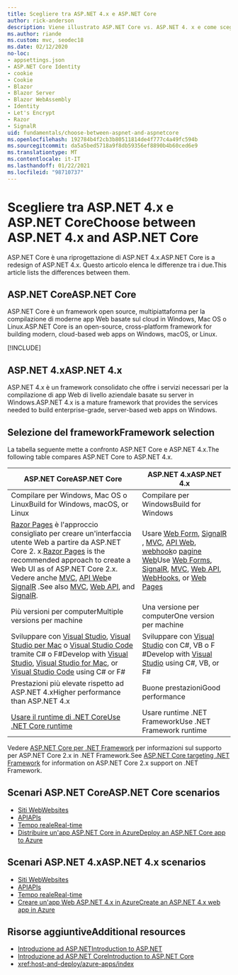 ```yaml
---
title: Scegliere tra ASP.NET 4.x e ASP.NET Core
author: rick-anderson
description: Viene illustrato ASP.NET Core vs. ASP.NET 4. x e come scegliere tra di essi.
ms.author: riande
ms.custom: mvc, seodec18
ms.date: 02/12/2020
no-loc:
- appsettings.json
- ASP.NET Core Identity
- cookie
- Cookie
- Blazor
- Blazor Server
- Blazor WebAssembly
- Identity
- Let's Encrypt
- Razor
- SignalR
uid: fundamentals/choose-between-aspnet-and-aspnetcore
ms.openlocfilehash: 192784b4f2cb3b80511814de4f777c4a49fc594b
ms.sourcegitcommit: da5a5bed5718a9f8db59356ef8890b4b60ced6e9
ms.translationtype: MT
ms.contentlocale: it-IT
ms.lasthandoff: 01/22/2021
ms.locfileid: "98710737"
---
```

# <a name="choose-between-aspnet-4x-and-aspnet-core"></a><span data-ttu-id="db0ce-103">Scegliere tra ASP.NET 4.x e ASP.NET Core</span><span class="sxs-lookup"><span data-stu-id="db0ce-103">Choose between ASP.NET 4.x and ASP.NET Core</span></span>

<span data-ttu-id="db0ce-104">ASP.NET Core è una riprogettazione di ASP.NET 4.x.</span><span class="sxs-lookup"><span data-stu-id="db0ce-104">ASP.NET Core is a redesign of ASP.NET 4.x.</span></span> <span data-ttu-id="db0ce-105">Questo articolo elenca le differenze tra i due.</span><span class="sxs-lookup"><span data-stu-id="db0ce-105">This article lists the differences between them.</span></span>

## <a name="aspnet-core"></a><span data-ttu-id="db0ce-106">ASP.NET Core</span><span class="sxs-lookup"><span data-stu-id="db0ce-106">ASP.NET Core</span></span>

<span data-ttu-id="db0ce-107">ASP.NET Core è un framework open source, multipiattaforma per la compilazione di moderne app Web basate sul cloud in Windows, Mac OS o Linux.</span><span class="sxs-lookup"><span data-stu-id="db0ce-107">ASP.NET Core is an open-source, cross-platform framework for building modern, cloud-based web apps on Windows, macOS, or Linux.</span></span>

[!INCLUDE[](~/includes/benefits.md)]

## <a name="aspnet-4x"></a><span data-ttu-id="db0ce-108">ASP.NET 4.x</span><span class="sxs-lookup"><span data-stu-id="db0ce-108">ASP.NET 4.x</span></span>

<span data-ttu-id="db0ce-109">ASP.NET 4.x è un framework consolidato che offre i servizi necessari per la compilazione di app Web di livello aziendale basate su server in Windows.</span><span class="sxs-lookup"><span data-stu-id="db0ce-109">ASP.NET 4.x is a mature framework that provides the services needed to build enterprise-grade, server-based web apps on Windows.</span></span>

## <a name="framework-selection"></a><span data-ttu-id="db0ce-110">Selezione del framework</span><span class="sxs-lookup"><span data-stu-id="db0ce-110">Framework selection</span></span>

<span data-ttu-id="db0ce-111">La tabella seguente mette a confronto ASP.NET Core e ASP.NET 4.x.</span><span class="sxs-lookup"><span data-stu-id="db0ce-111">The following table compares ASP.NET Core to ASP.NET 4.x.</span></span>

| <span data-ttu-id="db0ce-112">ASP.NET Core</span><span class="sxs-lookup"><span data-stu-id="db0ce-112">ASP.NET Core</span></span> | <span data-ttu-id="db0ce-113">ASP.NET 4.x</span><span class="sxs-lookup"><span data-stu-id="db0ce-113">ASP.NET 4.x</span></span> |
|---|---|
|<span data-ttu-id="db0ce-114">Compilare per Windows, Mac OS o Linux</span><span class="sxs-lookup"><span data-stu-id="db0ce-114">Build for Windows, macOS, or Linux</span></span>|<span data-ttu-id="db0ce-115">Compilare per Windows</span><span class="sxs-lookup"><span data-stu-id="db0ce-115">Build for Windows</span></span>|
|<span data-ttu-id="db0ce-116">[ Razor Pages](xref:razor-pages/index) è l'approccio consigliato per creare un'interfaccia utente Web a partire da ASP.NET Core 2. x.</span><span class="sxs-lookup"><span data-stu-id="db0ce-116">[Razor Pages](xref:razor-pages/index) is the recommended approach to create a Web UI as of ASP.NET Core 2.x.</span></span> <span data-ttu-id="db0ce-117">Vedere anche [MVC](xref:mvc/overview), [API Web](xref:tutorials/first-web-api)e [SignalR](xref:signalr/introduction) .</span><span class="sxs-lookup"><span data-stu-id="db0ce-117">See also [MVC](xref:mvc/overview), [Web API](xref:tutorials/first-web-api), and [SignalR](xref:signalr/introduction).</span></span>|<span data-ttu-id="db0ce-118">Usare [Web Form](/aspnet/web-forms), [SignalR](/aspnet/signalr) , [MVC](/aspnet/mvc), [API Web](/aspnet/web-api/), [webhook](/aspnet/webhooks/)o [pagine Web](/aspnet/web-pages)</span><span class="sxs-lookup"><span data-stu-id="db0ce-118">Use [Web Forms](/aspnet/web-forms), [SignalR](/aspnet/signalr), [MVC](/aspnet/mvc), [Web API](/aspnet/web-api/), [WebHooks](/aspnet/webhooks/), or [Web Pages](/aspnet/web-pages)</span></span>|
|<span data-ttu-id="db0ce-119">Più versioni per computer</span><span class="sxs-lookup"><span data-stu-id="db0ce-119">Multiple versions per machine</span></span>|<span data-ttu-id="db0ce-120">Una versione per computer</span><span class="sxs-lookup"><span data-stu-id="db0ce-120">One version per machine</span></span>|
|<span data-ttu-id="db0ce-121">Sviluppare con [Visual Studio](https://visualstudio.microsoft.com/vs/), [Visual Studio per Mac](https://visualstudio.microsoft.com/vs/mac/) o [Visual Studio Code](https://code.visualstudio.com/) tramite C# o F#</span><span class="sxs-lookup"><span data-stu-id="db0ce-121">Develop with [Visual Studio](https://visualstudio.microsoft.com/vs/), [Visual Studio for Mac](https://visualstudio.microsoft.com/vs/mac/), or [Visual Studio Code](https://code.visualstudio.com/) using C# or F#</span></span>|<span data-ttu-id="db0ce-122">Sviluppare con [Visual Studio](https://visualstudio.microsoft.com/vs/) con C#, VB o F #</span><span class="sxs-lookup"><span data-stu-id="db0ce-122">Develop with [Visual Studio](https://visualstudio.microsoft.com/vs/) using C#, VB, or F#</span></span>|
|<span data-ttu-id="db0ce-123">Prestazioni più elevate rispetto ad ASP.NET 4.x</span><span class="sxs-lookup"><span data-stu-id="db0ce-123">Higher performance than ASP.NET 4.x</span></span>|<span data-ttu-id="db0ce-124">Buone prestazioni</span><span class="sxs-lookup"><span data-stu-id="db0ce-124">Good performance</span></span>|
|[<span data-ttu-id="db0ce-125">Usare il runtime di .NET Core</span><span class="sxs-lookup"><span data-stu-id="db0ce-125">Use .NET Core runtime</span></span>](/dotnet/standard/choosing-core-framework-server)|<span data-ttu-id="db0ce-126">Usare runtime .NET Framework</span><span class="sxs-lookup"><span data-stu-id="db0ce-126">Use .NET Framework runtime</span></span>|

<span data-ttu-id="db0ce-127">Vedere [ASP.NET Core per .NET Framework](xref:index#target-framework) per informazioni sul supporto per ASP.NET Core 2.x in .NET Framework.</span><span class="sxs-lookup"><span data-stu-id="db0ce-127">See [ASP.NET Core targeting .NET Framework](xref:index#target-framework) for information on ASP.NET Core 2.x support on .NET Framework.</span></span>

## <a name="aspnet-core-scenarios"></a><span data-ttu-id="db0ce-128">Scenari ASP.NET Core</span><span class="sxs-lookup"><span data-stu-id="db0ce-128">ASP.NET Core scenarios</span></span>

* [<span data-ttu-id="db0ce-129">Siti Web</span><span class="sxs-lookup"><span data-stu-id="db0ce-129">Websites</span></span>](xref:tutorials/first-mvc-app/start-mvc)
* [<span data-ttu-id="db0ce-130">API</span><span class="sxs-lookup"><span data-stu-id="db0ce-130">APIs</span></span>](xref:tutorials/first-web-api)
* [<span data-ttu-id="db0ce-131">Tempo reale</span><span class="sxs-lookup"><span data-stu-id="db0ce-131">Real-time</span></span>](xref:signalr/introduction)
* [<span data-ttu-id="db0ce-132">Distribuire un'app ASP.NET Core in Azure</span><span class="sxs-lookup"><span data-stu-id="db0ce-132">Deploy an ASP.NET Core app to Azure</span></span>](/azure/app-service/app-service-web-get-started-dotnet)

## <a name="aspnet-4x-scenarios"></a><span data-ttu-id="db0ce-133">Scenari ASP.NET 4.x</span><span class="sxs-lookup"><span data-stu-id="db0ce-133">ASP.NET 4.x scenarios</span></span>

* [<span data-ttu-id="db0ce-134">Siti Web</span><span class="sxs-lookup"><span data-stu-id="db0ce-134">Websites</span></span>](/aspnet/mvc)
* [<span data-ttu-id="db0ce-135">API</span><span class="sxs-lookup"><span data-stu-id="db0ce-135">APIs</span></span>](/aspnet/web-api)
* [<span data-ttu-id="db0ce-136">Tempo reale</span><span class="sxs-lookup"><span data-stu-id="db0ce-136">Real-time</span></span>](/aspnet/signalr)
* [<span data-ttu-id="db0ce-137">Creare un'app Web ASP.NET 4.x in Azure</span><span class="sxs-lookup"><span data-stu-id="db0ce-137">Create an ASP.NET 4.x web app in Azure</span></span>](/azure/app-service/app-service-web-get-started-dotnet-framework)

## <a name="additional-resources"></a><span data-ttu-id="db0ce-138">Risorse aggiuntive</span><span class="sxs-lookup"><span data-stu-id="db0ce-138">Additional resources</span></span>

* [<span data-ttu-id="db0ce-139">Introduzione ad ASP.NET</span><span class="sxs-lookup"><span data-stu-id="db0ce-139">Introduction to ASP.NET</span></span>](/aspnet/overview)
* [<span data-ttu-id="db0ce-140">Introduzione ad ASP.NET Core</span><span class="sxs-lookup"><span data-stu-id="db0ce-140">Introduction to ASP.NET Core</span></span>](xref:index)
* <xref:host-and-deploy/azure-apps/index>
